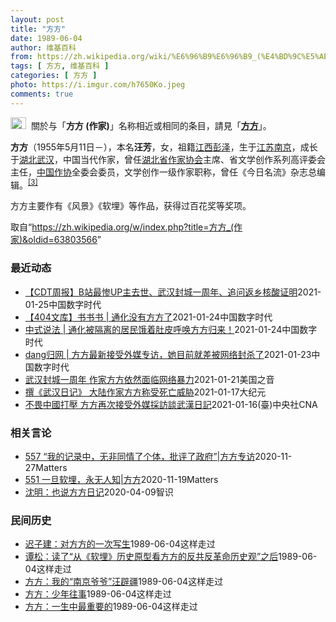 ```yaml
---
layout: post
title: "方方"
date: 1989-06-04
author: 维基百科
from: https://zh.wikipedia.org/wiki/%E6%96%B9%E6%96%B9_(%E4%BD%9C%E5%AE%B6)
tags: [ 方方, 维基百科 ]
categories: [ 方方 ]
photo: https://i.imgur.com/h7650Ko.jpeg
comments: true
---
```

<div class="mw-parser-output"><div role="note" class="hatnote navigation-not-searchable"><a href="/wiki/Wikipedia:%E6%B6%88%E6%AD%A7%E4%B9%89" title="Wikipedia:消歧义"><img alt="Disambig gray.svg" src="//upload.wikimedia.org/wikipedia/commons/thumb/5/5f/Disambig_gray.svg/25px-Disambig_gray.svg.png" decoding="async" width="25" height="19" srcset="//upload.wikimedia.org/wikipedia/commons/thumb/5/5f/Disambig_gray.svg/38px-Disambig_gray.svg.png 1.5x, //upload.wikimedia.org/wikipedia/commons/thumb/5/5f/Disambig_gray.svg/50px-Disambig_gray.svg.png 2x" data-file-width="220" data-file-height="168"></a>&nbsp;&nbsp;關於与「<b>方方 (作家)</b>」名称相近或相同的条目，請見「<b><a href="/wiki/%E6%96%B9%E6%96%B9" class="mw-disambig" title="方方">方方</a></b>」。</div>



<p><b>方方</b>（1955年5月11日<span class="useeditintro" title="Template:BLP editintro">－</span>），本名<b>汪芳</b>，女，祖籍<a href="/wiki/%E6%B1%9F%E8%A5%BF%E7%9C%81" title="江西省">江西</a><a href="/wiki/%E5%BD%AD%E6%B3%BD%E5%8E%BF" title="彭泽县">彭泽</a>，生于<a href="/wiki/%E6%B1%9F%E8%8B%8F%E7%9C%81" title="江苏省">江苏</a><a href="/wiki/%E5%8D%97%E4%BA%AC%E5%B8%82" title="南京市">南京</a>，成长于<a href="/wiki/%E6%B9%96%E5%8C%97%E7%9C%81" title="湖北省">湖北</a><a href="/wiki/%E6%AD%A6%E6%B1%89%E5%B8%82" title="武汉市">武汉</a>，中国当代作家，曾任<a href="/wiki/%E6%B9%96%E5%8C%97%E7%9C%81%E4%BD%9C%E5%AE%B6%E5%8D%8F%E4%BC%9A" title="湖北省作家协会">湖北省作家协会</a>主席、省文学创作系列高评委会主任，<a href="/wiki/%E4%B8%AD%E5%9B%BD%E4%BD%9C%E5%AE%B6%E5%8D%8F%E4%BC%9A" title="中国作家协会">中国作协</a>全委会委员，文学创作一级作家职称，曾任《今日名流》杂志总编辑。<sup id="cite_ref-:0_3-0" class="reference"><a href="#cite_note-:0-3">[3]</a></sup>
</p><p>方方主要作有《风景》《软埋》等作品，获得过百花奖等奖项。
</p>
</div><noscript><img src="//zh.wikipedia.org/wiki/Special:CentralAutoLogin/start?type=1x1" alt="" title="" width="1" height="1" style="border: none; position: absolute;"></noscript>
<div class="printfooter">取自“<a dir="ltr" href="https://zh.wikipedia.org/w/index.php?title=方方_(作家)&amp;oldid=63803566">https://zh.wikipedia.org/w/index.php?title=方方_(作家)&amp;oldid=63803566</a>”</div><div id="recent-news"><h3>最近动态</h3><ul><li><a href="https://nodebe4.github.io/waimei/2021-01-25/CDT%E5%91%A8%E6%8A%A5-B%E7%AB%99%E6%9C%80%E6%83%A8UP%E4%B8%BB%E5%8E%BB%E4%B8%96-%E6%AD%A6%E6%B1%89%E5%B0%81%E5%9F%8E%E4%B8%80%E5%91%A8%E5%B9%B4-%E8%BF%BD%E9%97%AE%E8%BF%94%E4%B9%A1%E6%A0%B8%E9%85%B8%E8%AF%81%E6%98%8E" title="【CDT周报】B站最惨UP主去世、武汉封城一周年、追问返乡核酸证明—— 编者的话： 2021年1月18日——24日 这一周，正在人们追忆武汉封城一周年之时，吉林通化民众又发起了呼救声。这一次方方...">【CDT周报】B站最惨UP主去世、武汉封城一周年、追问返乡核酸证明</a><time>2021-01-25</time><a class="tag">中国数字时代</a></li>
<li><a href="https://nodebe4.github.io/waimei/2021-01-24/404%E6%96%87%E5%BA%93-%E4%B9%A6%E4%B9%A6%E4%B9%A6-%E9%80%9A%E5%8C%96%E6%B2%A1%E6%9C%89%E6%96%B9%E6%96%B9%E4%BA%86" title="【404文库】书书书 | 通化没有方方了—— CDT编者按：本文已被微信河蟹。 The post 【404文库】书书书 | 通化没有方方了 appeared first on 中国数字时代.">【404文库】书书书 | 通化没有方方了</a><time>2021-01-24</time><a class="tag">中国数字时代</a></li>
<li><a href="https://nodebe4.github.io/waimei/2021-01-24/%E4%B8%AD%E5%BC%8F%E8%AF%B4%E6%B3%95-%E9%80%9A%E5%8C%96%E8%A2%AB%E9%9A%94%E7%A6%BB%E7%9A%84%E5%B1%85%E6%B0%91%E9%A5%BF%E7%9D%80%E8%82%9A%E7%9A%AE%E5%91%BC%E5%94%A4%E6%96%B9%E6%96%B9%E5%BD%92%E6%9D%A5" title="中式说法 | 通化被隔离的居民饿着肚皮呼唤方方归来！—— 今天，通化隔离居民没有物资、在人民日报微博下留言求助的截图刷爆了朋友圈。 其中一个留言还@了武汉作家 @方方 女士，希望她帮忙转发，以求...">中式说法 | 通化被隔离的居民饿着肚皮呼唤方方归来！</a><time>2021-01-24</time><a class="tag">中国数字时代</a></li>
<li><a href="https://nodebe4.github.io/waimei/2021-01-23/dang%E5%BD%92%E7%BD%91-%E6%96%B9%E6%96%B9%E6%9C%80%E6%96%B0%E6%8E%A5%E5%8F%97%E5%A4%96%E5%AA%92%E4%B8%93%E8%AE%BF-%E5%A5%B9%E7%9B%AE%E5%89%8D%E5%B0%B1%E5%B7%AE%E8%A2%AB%E7%BD%91%E7%BB%9C%E5%B0%81%E6%9D%80%E4%BA%86" title="dang归网 | 方方最新接受外媒专访，她目前就差被网络封杀了—— 法国法兰西广播公司记者的采访（2020-12） 问：疫情之后您一直保持很低调，我想知道您的生活如何？有没有因为日记而改变？ 方...">dang归网 | 方方最新接受外媒专访，她目前就差被网络封杀了</a><time>2021-01-23</time><a class="tag">中国数字时代</a></li>
<li><a href="https://nodebe4.github.io/waimei/2021-01-21/%E6%AD%A6%E6%B1%89%E5%B0%81%E5%9F%8E%E4%B8%80%E5%91%A8%E5%B9%B4-%E4%BD%9C%E5%AE%B6%E6%96%B9%E6%96%B9%E4%BE%9D%E7%84%B6%E9%9D%A2%E4%B8%B4%E7%BD%91%E7%BB%9C%E6%9A%B4%E5%8A%9B" title="武汉封城一周年 作家方方依然面临网络暴力—— Fri, 22 Jan 2021 00:59:02 GMT 中国武汉作家方方 2021年1月23日即将到来，这一天距离武汉因新冠疫情而封城整整一周年...">武汉封城一周年 作家方方依然面临网络暴力</a><time>2021-01-21</time><a class="tag">美国之音</a></li>
<li><a href="https://nodebe4.github.io/waimei/2021-01-17/%E6%92%B0-%E6%AD%A6%E6%B1%89%E6%97%A5%E8%AE%B0-%E5%A4%A7%E9%99%86%E4%BD%9C%E5%AE%B6%E6%96%B9%E6%96%B9%E7%A7%B0%E5%8F%97%E6%AD%BB%E4%BA%A1%E5%A8%81%E8%83%81" title="撰《武汉日记》 大陆作家方方称受死亡威胁—— 【大纪元2021年01月17日讯】（大纪元记者萧律生报导）中共肺炎在武汉爆发、武汉封城时，大陆作家方方曾写下“封城日记”，后被辑录成书——《武汉日记...">撰《武汉日记》 大陆作家方方称受死亡威胁</a><time>2021-01-17</time><a class="tag">大纪元</a></li>
<li><a href="https://nodebe4.github.io/waimei/2021-01-16/%E4%B8%8D%E7%95%8F%E4%B8%AD%E5%9C%8B%E6%89%93%E5%A3%93-%E6%96%B9%E6%96%B9%E5%86%8D%E6%AC%A1%E6%8E%A5%E5%8F%97%E5%A4%96%E5%AA%92%E6%8E%A1%E8%A8%AA%E8%AB%87%E6%AD%A6%E6%BC%A2%E6%97%A5%E8%A8%98" title="不畏中國打壓 方方再次接受外媒採訪談武漢日記—— （中央社台北16日電）武漢肺炎爆發一週年之際，中國作家方方不畏中國打壓，再次接受外媒採訪，談論「武漢日記」。專訪中提到，這本書讓她付出不少代價，...">不畏中國打壓 方方再次接受外媒採訪談武漢日記</a><time>2021-01-16</time><a class="tag">(臺)中央社CNA</a></li>
</ul></div><div id="open-opinion"><h3>相关言论</h3><ul><li><a href="https://nodebe4.github.io/opinion/2020-11-27/557-%E6%88%91%E7%9A%84%E8%AE%B0%E5%BD%95%E4%B8%AD-%E6%97%A0%E9%9D%9E%E5%90%8C%E6%83%85%E4%BA%86%E4%B8%AA%E4%BD%93-%E6%89%B9%E8%AF%84%E4%BA%86%E6%94%BF%E5%BA%9C-%E6%96%B9%E6%96%B9%E4%B8%93%E8%AE%BF/" title="野兽爱智慧">557 “我的记录中，无非同情了个体，批评了政府”|方方专访</a><time>2020-11-27</time><a class="tag">Matters</a></li>
<li><a href="https://nodebe4.github.io/opinion/2020-11-19/551-%E4%B8%80%E6%97%A6%E8%BD%AF%E5%9F%8B-%E6%B0%B8%E6%97%A0%E4%BA%BA%E7%9F%A5-%E6%96%B9%E6%96%B9/" title="野兽爱智慧">551 一旦软埋，永无人知|方方</a><time>2020-11-19</time><a class="tag">Matters</a></li>
<li><a href="https://nodebe4.github.io/opinion/2020-04-09/%E6%B2%88%E6%98%8E-%E4%B9%9F%E8%AF%B4%E6%96%B9%E6%96%B9%E6%97%A5%E8%AE%B0/" title="沈明">沈明：也说方方日记</a><time>2020-04-09</time><a class="tag">智识</a></li>
</ul></div><div id="mjls-record"><h3>民间历史</h3><ul><li><a href="https://nodebe4.github.io/mjlsh/1989-06-04/%E8%BF%9F%E5%AD%90%E5%BB%BA-%E5%AF%B9%E6%96%B9%E6%96%B9%E7%9A%84%E4%B8%80%E6%AC%A1%E5%86%99%E7%94%9F/" title="迟子建">迟子建：对方方的一次写生</a><time>1989-06-04</time><a class="tag">这样走过</a></li>
<li><a href="https://nodebe4.github.io/mjlsh/1989-06-04/%E8%B0%AD%E6%9D%BE-%E8%AF%BB%E4%BA%86-%E4%BB%8E-%E8%BD%AF%E5%9F%8B-%E5%8E%86%E5%8F%B2%E5%8E%9F%E5%9E%8B%E7%9C%8B%E6%96%B9%E6%96%B9%E7%9A%84%E5%8F%8D%E5%85%B1%E5%8F%8D%E9%9D%A9%E5%91%BD%E5%8E%86%E5%8F%B2%E8%A7%82-%E4%B9%8B%E5%90%8E/" title="谭松">谭松：读了“从《软埋》历史原型看方方的反共反革命历史观”之后</a><time>1989-06-04</time><a class="tag">这样走过</a></li>
<li><a href="https://nodebe4.github.io/mjlsh/1989-06-04/%E6%96%B9%E6%96%B9-%E6%88%91%E7%9A%84-%E5%8D%97%E4%BA%AC%E7%88%B7%E7%88%B7-%E6%B1%AA%E8%BE%9F%E7%96%86/" title="方方">方方：我的“南京爷爷”汪辟疆</a><time>1989-06-04</time><a class="tag">这样走过</a></li>
<li><a href="https://nodebe4.github.io/mjlsh/1989-06-04/%E6%96%B9%E6%96%B9-%E5%B0%91%E5%B9%B4%E5%BE%80%E4%BA%8B/" title="方方">方方：少年往事</a><time>1989-06-04</time><a class="tag">这样走过</a></li>
<li><a href="https://nodebe4.github.io/mjlsh/1989-06-04/%E6%96%B9%E6%96%B9-%E4%B8%80%E7%94%9F%E4%B8%AD%E6%9C%80%E9%87%8D%E8%A6%81%E7%9A%84/" title="方方">方方：一生中最重要的</a><time>1989-06-04</time><a class="tag">这样走过</a></li>
</ul></div>